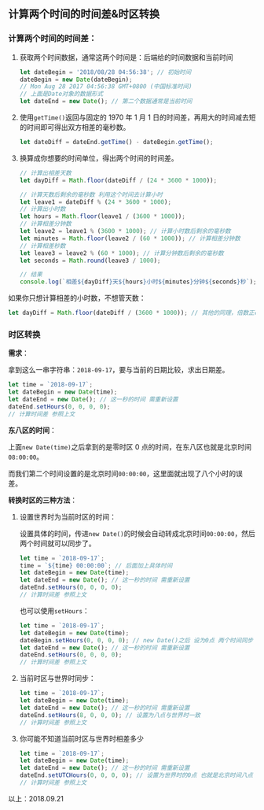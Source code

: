 ## 计算两个时间的时间差&时区转换

### 计算两个时间的时间差：

1. 获取两个时间数据，通常这两个时间是：后端给的时间数据和当前时间

    ```js
    let dateBegin = '2018/08/28 04:56:38'; // 初始时间
    dateBegin = new Date(dateBegin);
    // Mon Aug 28 2017 04:56:38 GMT+0800 (中国标准时间)
    // 上面是Date对象的数据形式
    let dateEnd = new Date(); // 第二个数据通常是当前时间
    ```

2. 使用`getTime()`返回与固定的 1970 年 1 月 1 日的时间差，再用大的时间减去短的时间即可得出双方相差的毫秒数。

    ```js
    let dateDiff = dateEnd.getTime() - dateBegin.getTime();
    ```

3. 换算成你想要的时间单位，得出两个时间的时间差。

    ```js
    // 计算出相差天数
    let dayDiff = Math.floor(dateDiff / (24 * 3600 * 1000));

    // 计算天数后剩余的毫秒数 利用这个时间去计算小时
    let leave1 = dateDiff % (24 * 3600 * 1000);
    // 计算出小时数
    let hours = Math.floor(leave1 / (3600 * 1000));
    // 计算相差分钟数
    let leave2 = leave1 % (3600 * 1000); // 计算小时数后剩余的毫秒数
    let minutes = Math.floor(leave2 / (60 * 1000)); // 计算相差分钟数
    // 计算相差秒数
    let leave3 = leave2 % (60 * 1000); // 计算分钟数后剩余的毫秒数
    let seconds = Math.round(leave3 / 1000);

    // 结果
    console.log(`相差${dayDiff}天${hours}小时${minutes}分钟${seconds}秒`);
    ```

如果你只想计算相差的小时数，不想管天数：

```js
let dayDiff = Math.floor(dateDiff / (3600 * 1000)); // 其他的同理，倍数正确即可
```

### 时区转换

**需求**：

拿到这么一串字符串：`2018-09-17`，要与当前的日期比较，求出日期差。

```js
let time = `2018-09-17`;
let dateBegin = new Date(time);
let dateEnd = new Date(); // 这一秒的时间 需重新设置
dateEnd.setHours(0, 0, 0, 0);
// 计算时间差 参照上文
```

**东八区的时间**：

上面`new Date(time)`之后拿到的是零时区 0 点的时间，在东八区也就是北京时间`08:00:00`。

而我们第二个时间设置的是北京时间`00:00:00`，这里面就出现了八个小时的误差。

**转换时区的三种方法**：

1. 设置世界时为当前时区的时间：

    设置具体的时间，传进`new Date()`的时候会自动转成北京时间`00:00:00`，然后两个时间就可以同步了。

    ```js
    let time = `2018-09-17`;
    time = `${time} 00:00:00`; // 后面加上具体时间
    let dateBegin = new Date(time);
    let dateEnd = new Date(); // 这一秒的时间 需重新设置
    dateEnd.setHours(0, 0, 0, 0);
    // 计算时间差 参照上文
    ```

    也可以使用`setHours`：

    ```js
    let time = `2018-09-17`;
    let dateBegin = new Date(time);
    dateBegin.setHours(0, 0, 0, 0); // new Date()之后 设为0点 两个时间同步
    let dateEnd = new Date(); // 这一秒的时间 需重新设置
    dateEnd.setHours(0, 0, 0, 0);
    // 计算时间差 参照上文
    ```

2. 当前时区与世界时同步：

   ```js
   let time = `2018-09-17`;
   let dateBegin = new Date(time);
   let dateEnd = new Date(); // 这一秒的时间 需重新设置
   dateEnd.setHours(8, 0, 0, 0); // 设置为八点与世界时一致
   // 计算时间差 参照上文
   ```

3. 你可能不知道当前时区与世界时相差多少

   ```js
   let time = `2018-09-17`;
   let dateBegin = new Date(time);
   let dateEnd = new Date(); // 这一秒的时间 需重新设置
   dateEnd.setUTCHours(0, 0, 0, 0); // 设置为世界时的0点 也就是北京时间八点
   // 计算时间差 参照上文
   ```

以上：2018.09.21